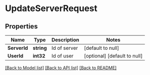 # UpdateServerRequest

## Properties
Name | Type | Description | Notes
------------ | ------------- | ------------- | -------------
**ServerId** | **string** | Id of server | [default to null]
**UserId** | **int32** | Id of user | [optional] [default to null]

[[Back to Model list]](../README.md#documentation-for-models) [[Back to API list]](../README.md#documentation-for-api-endpoints) [[Back to README]](../README.md)


